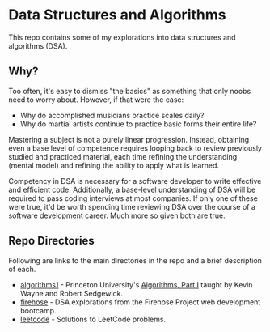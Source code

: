 # Data Structures and Algorithms

This repo contains some of my explorations into data structures and algorithms (DSA).

## Why?

Too often, it's easy to dismiss "the basics" as something that only noobs need to worry about. However, if that were the case:<br>

- Why do accomplished musicians practice scales daily?<br>
- Why do martial artists continue to practice basic forms their entire life?

Mastering a subject is not a purely linear progression. Instead, obtaining even a base level of competence requires looping back to review previously studied and practiced material, each time refining the understanding (mental model) and refining the ability to apply what is learned.

Competency in DSA is necessary for a software developer to write effective and efficient code. Additionally, a base-level understanding of DSA will be required to pass coding interviews at most companies. If only one of these were true, it'd be worth spending time reviewing DSA over the course of a software development career. Much more so given both are true.

## Repo Directories

Following are links to the main directories in the repo and a brief description of each.

- [algorithms1](/algorithms1/) - Princeton University's [Algorithms, Part I](https://www.coursera.org/learn/algorithms-part1) taught by Kevin Wayne and Robert Sedgewick.
- [firehose](/firehose/) - DSA explorations from the Firehose Project web development bootcamp.
- [leetcode](/leetcode/) - Solutions to LeetCode problems.
